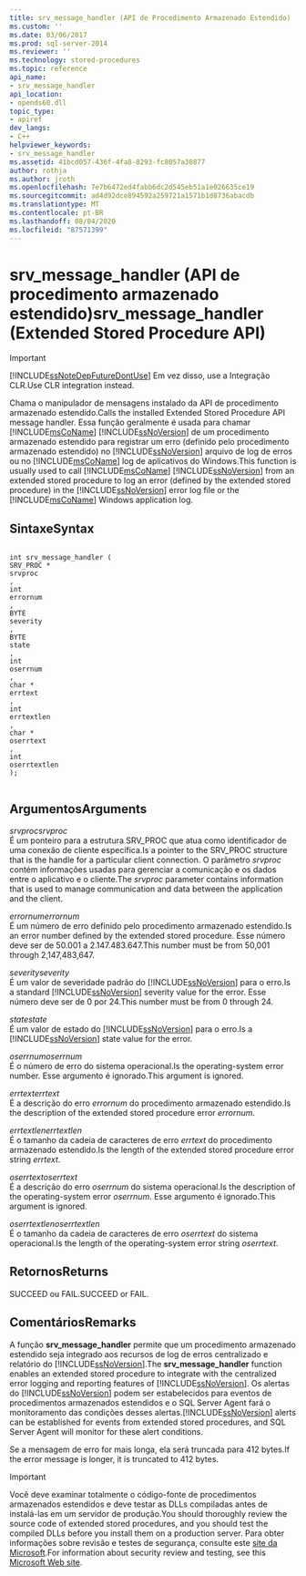 ```yaml
---
title: srv_message_handler (API de Procedimento Armazenado Estendido) | Microsoft Docs
ms.custom: ''
ms.date: 03/06/2017
ms.prod: sql-server-2014
ms.reviewer: ''
ms.technology: stored-procedures
ms.topic: reference
api_name:
- srv_message_handler
api_location:
- opends60.dll
topic_type:
- apiref
dev_langs:
- C++
helpviewer_keywords:
- srv_message_handler
ms.assetid: 41bcd057-436f-4fa8-8293-fc8057a30877
author: rothja
ms.author: jroth
ms.openlocfilehash: 7e7b6472ed4fabb6dc2d545eb51a1e026635ce19
ms.sourcegitcommit: ad4d92dce894592a259721a1571b1d8736abacdb
ms.translationtype: MT
ms.contentlocale: pt-BR
ms.lasthandoff: 08/04/2020
ms.locfileid: "87571399"
---
```

# <a name="srv_message_handler-extended-stored-procedure-api"></a><span data-ttu-id="7a3dc-102">srv_message_handler (API de procedimento armazenado estendido)</span><span class="sxs-lookup"><span data-stu-id="7a3dc-102">srv_message_handler (Extended Stored Procedure API)</span></span>
    
> [!IMPORTANT]  
>  [!INCLUDE[ssNoteDepFutureDontUse](../../includes/ssnotedepfuturedontuse-md.md)] <span data-ttu-id="7a3dc-103">Em vez disso, use a Integração CLR.</span><span class="sxs-lookup"><span data-stu-id="7a3dc-103">Use CLR integration instead.</span></span>  
  
 <span data-ttu-id="7a3dc-104">Chama o manipulador de mensagens instalado da API de procedimento armazenado estendido.</span><span class="sxs-lookup"><span data-stu-id="7a3dc-104">Calls the installed Extended Stored Procedure API message handler.</span></span> <span data-ttu-id="7a3dc-105">Essa função geralmente é usada para chamar [!INCLUDE[msCoName](../../includes/msconame-md.md)] [!INCLUDE[ssNoVersion](../../includes/ssnoversion-md.md)] de um procedimento armazenado estendido para registrar um erro (definido pelo procedimento armazenado estendido) no [!INCLUDE[ssNoVersion](../../includes/ssnoversion-md.md)] arquivo de log de erros ou no [!INCLUDE[msCoName](../../includes/msconame-md.md)] log de aplicativos do Windows.</span><span class="sxs-lookup"><span data-stu-id="7a3dc-105">This function is usually used to call [!INCLUDE[msCoName](../../includes/msconame-md.md)] [!INCLUDE[ssNoVersion](../../includes/ssnoversion-md.md)] from an extended stored procedure to log an error (defined by the extended stored procedure) in the [!INCLUDE[ssNoVersion](../../includes/ssnoversion-md.md)] error log file or the [!INCLUDE[msCoName](../../includes/msconame-md.md)] Windows application log.</span></span>  
  
## <a name="syntax"></a><span data-ttu-id="7a3dc-106">Sintaxe</span><span class="sxs-lookup"><span data-stu-id="7a3dc-106">Syntax</span></span>  
  
```  
  
int srv_message_handler (  
SRV_PROC *  
srvproc  
,  
int  
errornum  
,  
BYTE   
severity  
,  
BYTE  
state  
,  
int  
oserrnum  
,  
char *  
errtext  
,  
int  
errtextlen  
,  
char *  
oserrtext  
,  
int  
oserrtextlen  
);  
  
```  
  
## <a name="arguments"></a><span data-ttu-id="7a3dc-107">Argumentos</span><span class="sxs-lookup"><span data-stu-id="7a3dc-107">Arguments</span></span>  
 <span data-ttu-id="7a3dc-108">*srvproc*</span><span class="sxs-lookup"><span data-stu-id="7a3dc-108">*srvproc*</span></span>  
 <span data-ttu-id="7a3dc-109">É um ponteiro para a estrutura SRV_PROC que atua como identificador de uma conexão de cliente específica.</span><span class="sxs-lookup"><span data-stu-id="7a3dc-109">Is a pointer to the SRV_PROC structure that is the handle for a particular client connection.</span></span> <span data-ttu-id="7a3dc-110">O parâmetro *srvproc* contém informações usadas para gerenciar a comunicação e os dados entre o aplicativo e o cliente.</span><span class="sxs-lookup"><span data-stu-id="7a3dc-110">The *srvproc* parameter contains information that is used to manage communication and data between the application and the client.</span></span>  
  
 <span data-ttu-id="7a3dc-111">*errornum*</span><span class="sxs-lookup"><span data-stu-id="7a3dc-111">*errornum*</span></span>  
 <span data-ttu-id="7a3dc-112">É um número de erro definido pelo procedimento armazenado estendido.</span><span class="sxs-lookup"><span data-stu-id="7a3dc-112">Is an error number defined by the extended stored procedure.</span></span> <span data-ttu-id="7a3dc-113">Esse número deve ser de 50.001 a 2.147.483.647.</span><span class="sxs-lookup"><span data-stu-id="7a3dc-113">This number must be from 50,001 through 2,147,483,647.</span></span>  
  
 <span data-ttu-id="7a3dc-114">*severity*</span><span class="sxs-lookup"><span data-stu-id="7a3dc-114">*severity*</span></span>  
 <span data-ttu-id="7a3dc-115">É um valor de severidade padrão do [!INCLUDE[ssNoVersion](../../includes/ssnoversion-md.md)] para o erro.</span><span class="sxs-lookup"><span data-stu-id="7a3dc-115">Is a standard [!INCLUDE[ssNoVersion](../../includes/ssnoversion-md.md)] severity value for the error.</span></span> <span data-ttu-id="7a3dc-116">Esse número deve ser de 0 por 24.</span><span class="sxs-lookup"><span data-stu-id="7a3dc-116">This number must be from 0 through 24.</span></span>  
  
 <span data-ttu-id="7a3dc-117">*state*</span><span class="sxs-lookup"><span data-stu-id="7a3dc-117">*state*</span></span>  
 <span data-ttu-id="7a3dc-118">É um valor de estado do [!INCLUDE[ssNoVersion](../../includes/ssnoversion-md.md)] para o erro.</span><span class="sxs-lookup"><span data-stu-id="7a3dc-118">Is a [!INCLUDE[ssNoVersion](../../includes/ssnoversion-md.md)] state value for the error.</span></span>  
  
 <span data-ttu-id="7a3dc-119">*oserrnum*</span><span class="sxs-lookup"><span data-stu-id="7a3dc-119">*oserrnum*</span></span>  
 <span data-ttu-id="7a3dc-120">É o número de erro do sistema operacional.</span><span class="sxs-lookup"><span data-stu-id="7a3dc-120">Is the operating-system error number.</span></span> <span data-ttu-id="7a3dc-121">Esse argumento é ignorado.</span><span class="sxs-lookup"><span data-stu-id="7a3dc-121">This argument is ignored.</span></span>  
  
 <span data-ttu-id="7a3dc-122">*errtext*</span><span class="sxs-lookup"><span data-stu-id="7a3dc-122">*errtext*</span></span>  
 <span data-ttu-id="7a3dc-123">É a descrição do erro *errornum* do procedimento armazenado estendido.</span><span class="sxs-lookup"><span data-stu-id="7a3dc-123">Is the description of the extended stored procedure error *errornum*.</span></span>  
  
 <span data-ttu-id="7a3dc-124">*errtextlen*</span><span class="sxs-lookup"><span data-stu-id="7a3dc-124">*errtextlen*</span></span>  
 <span data-ttu-id="7a3dc-125">É o tamanho da cadeia de caracteres de erro *errtext* do procedimento armazenado estendido.</span><span class="sxs-lookup"><span data-stu-id="7a3dc-125">Is the length of the extended stored procedure error string *errtext*.</span></span>  
  
 <span data-ttu-id="7a3dc-126">*oserrtext*</span><span class="sxs-lookup"><span data-stu-id="7a3dc-126">*oserrtext*</span></span>  
 <span data-ttu-id="7a3dc-127">É a descrição do erro *oserrnum* do sistema operacional.</span><span class="sxs-lookup"><span data-stu-id="7a3dc-127">Is the description of the operating-system error *oserrnum*.</span></span> <span data-ttu-id="7a3dc-128">Esse argumento é ignorado.</span><span class="sxs-lookup"><span data-stu-id="7a3dc-128">This argument is ignored.</span></span>  
  
 <span data-ttu-id="7a3dc-129">*oserrtextlen*</span><span class="sxs-lookup"><span data-stu-id="7a3dc-129">*oserrtextlen*</span></span>  
 <span data-ttu-id="7a3dc-130">É o tamanho da cadeia de caracteres de erro *oserrtext* do sistema operacional.</span><span class="sxs-lookup"><span data-stu-id="7a3dc-130">Is the length of the operating-system error string *oserrtext*.</span></span>  
  
## <a name="returns"></a><span data-ttu-id="7a3dc-131">Retornos</span><span class="sxs-lookup"><span data-stu-id="7a3dc-131">Returns</span></span>  
 <span data-ttu-id="7a3dc-132">SUCCEED ou FAIL.</span><span class="sxs-lookup"><span data-stu-id="7a3dc-132">SUCCEED or FAIL.</span></span>  
  
## <a name="remarks"></a><span data-ttu-id="7a3dc-133">Comentários</span><span class="sxs-lookup"><span data-stu-id="7a3dc-133">Remarks</span></span>  
 <span data-ttu-id="7a3dc-134">A função **srv_message_handler** permite que um procedimento armazenado estendido seja integrado aos recursos de log de erros centralizado e relatório do [!INCLUDE[ssNoVersion](../../includes/ssnoversion-md.md)].</span><span class="sxs-lookup"><span data-stu-id="7a3dc-134">The **srv_message_handler** function enables an extended stored procedure to integrate with the centralized error logging and reporting features of [!INCLUDE[ssNoVersion](../../includes/ssnoversion-md.md)].</span></span> <span data-ttu-id="7a3dc-135">Os alertas do [!INCLUDE[ssNoVersion](../../includes/ssnoversion-md.md)] podem ser estabelecidos para eventos de procedimentos armazenados estendidos e o SQL Server Agent fará o monitoramento das condições desses alertas.</span><span class="sxs-lookup"><span data-stu-id="7a3dc-135">[!INCLUDE[ssNoVersion](../../includes/ssnoversion-md.md)] alerts can be established for events from extended stored procedures, and SQL Server Agent will monitor for these alert conditions.</span></span>  
  
 <span data-ttu-id="7a3dc-136">Se a mensagem de erro for mais longa, ela será truncada para 412 bytes.</span><span class="sxs-lookup"><span data-stu-id="7a3dc-136">If the error message is longer, it is truncated to 412 bytes.</span></span>  
  
> [!IMPORTANT]  
>  <span data-ttu-id="7a3dc-137">Você deve examinar totalmente o código-fonte de procedimentos armazenados estendidos e deve testar as DLLs compiladas antes de instalá-las em um servidor de produção.</span><span class="sxs-lookup"><span data-stu-id="7a3dc-137">You should thoroughly review the source code of extended stored procedures, and you should test the compiled DLLs before you install them on a production server.</span></span> <span data-ttu-id="7a3dc-138">Para obter informações sobre revisão e testes de segurança, consulte este [site da Microsoft](https://go.microsoft.com/fwlink/?LinkID=54761&amp;clcid=0x409https://msdn.microsoft.com/security/).</span><span class="sxs-lookup"><span data-stu-id="7a3dc-138">For information about security review and testing, see this [Microsoft Web site](https://go.microsoft.com/fwlink/?LinkID=54761&amp;clcid=0x409https://msdn.microsoft.com/security/).</span></span>  
  
  
